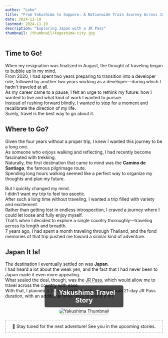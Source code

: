 ```yaml
---
author: "Loko"
title: "From Yakushima to Sapporo: A Nationwide Train Journey Across Japan"
date: 2024-11-19
lastmod: 2024-11-19
description: "Exploring Japan with a JR Pass"
thumbnail: /thumbnail/kagoshima-city.jpg
---
```


## Time to Go!

When my resignation was finalized in August, the thought of traveling began to bubble up in my mind.  
From 2020, I had spent two years preparing to transition into a developer role, followed by another two years working as a developer—during which I hadn't traveled at all.  
As my career came to a pause, I felt an urge to rethink my future: how I wanted to live and what kind of work I wanted to pursue.  
Instead of rushing forward blindly, I wanted to stop for a moment and recalibrate the direction of my life.  
Surely, travel is the best way to go about it.

## Where to Go?

Given the four years without a proper trip, I knew I wanted this journey to be a long one.  
As someone who enjoys walking and reflecting, I had recently become fascinated with trekking.  
Naturally, the first destination that came to mind was the **Camino de Santiago**, the famous pilgrimage route.  
Spending long hours walking seemed like a perfect way to organize my thoughts and plan my future.

But I quickly changed my mind.  
I didn’t want my trip to feel too ascetic.  
After such a long time without traveling, I wanted a trip filled with variety and excitement.  
Rather than getting lost in endless introspection, I craved a journey where I could let loose and fully enjoy myself.  
That’s when I decided to explore a single country thoroughly—traveling across its length and breadth.  
7 years ago, I had spent a month traveling through Thailand, and the fond memories of that trip pushed me toward a similar kind of adventure.

## Japan It Is!

The destination I eventually settled on was **Japan**.  
I had heard a lot about the weak yen, and the fact that I had never been to Japan made it even more appealing.  
What sealed the deal, though, was the [JR Pass](https://japanrailpass.net/en), which would allow me to travel across the country with ease.  
With that, I planned a 24-day trip to Japan: the maximum 21-day JR Pass duration, with an additional three days to round it off.

<br>

<div style="position: relative; text-align: center; margin-bottom: 20px;">
  <a href="/en/jr-travel/1-yakushima" target="_blank" style="text-decoration: none;">
    <img src="/thumbnail/yakushima.jpg" alt="Yakushima Thumbnail">
    <div style="position: absolute; bottom: 20px; left: 50%; transform: translateX(-50%); background-color: rgba(0, 0, 0, 0.7); color: white; padding: 10px 20px; border-radius: 5px;">
      <h3 style="margin: 0; font-size: 1.5em; color: #FFFFFF;">🌱 Yakushima Travel Story</h3>
    </div>
  </a>
</div>

<div style="border: 2px dashed #ccc; padding: 10px; text-align: center; margin: 20px 0;">
  🚄 Stay tuned for the next adventure!
  See you in the upcoming stories.
</div>

<style>
  img {
    border-radius: 10px;
    box-shadow: 0 4px 6px rgba(0, 0, 0, 0.1);
    transition: transform 0.2s ease, box-shadow 0.2s ease;
  }

  img:hover {
    transform: scale(1.05);
    box-shadow: 0 8px 12px rgba(0, 0, 0, 0.2);
  }
</style>
